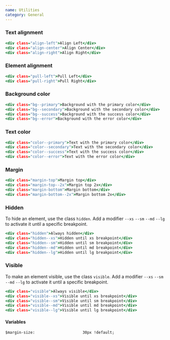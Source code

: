 ```yaml
---
name: Utilities
category: General
---
```


### Text alignment
```alignment.html
<div class="align-left">Align Left</div>
<div class="align-center">Align Center</div>
<div class="align-right">Align Right</div>
```

### Element alignment
```pull.html
<div class="pull-left">Pull Left</div>
<div class="pull-right">Pull Right</div>
```

### Background color
```background.html
<div class="bg--primary">Background with the primary color</div>
<div class="bg--secondary">Background with the secondary color</div>
<div class="bg--success">Background with the success color</div>
<div class="bg--error">Background with the error color</div>
```

### Text color
```color.html
<div class="color--primary">Text with the primary color</div>
<div class="color--secondary">Text with the secondary color</div>
<div class="color--success">Text with the success color</div>
<div class="color--error">Text with the error color</div>
```

### Margin
```margin.html
<div class="margin-top">Margin top</div>
<div class="margin-top--2x">Margin top 2x</div>
<div class="margin-bottom">Margin bottom</div>
<div class="margin-bottom--2x">Margin bottom 2x</div>
```

### Hidden
To hide an element, use the class `hidden`. Add a modifier `--xs` `--sm` `--md` `--lg` to activate it until a specific breakpoint.
```hidden.html
<div class="hidden">Always hidden</div>
<div class="hidden--xs">Hidden until xs breakpoint</div>
<div class="hidden--sm">Hidden until sm breakpoint</div>
<div class="hidden--md">Hidden until md breakpoint</div>
<div class="hidden--lg">Hidden until lg breakpoint</div>
```

### Visible
To make an element visible, use the class `visible`. Add a modifier `--xs` `--sm` `--md` `--lg` to activate it until a specific breakpoint.
```visible.html
<div class="visible">Always visible</div>
<div class="visible--xs">Visible until xs breakpoint</div>
<div class="visible--sm">Visible until sm breakpoint</div>
<div class="visible--md">Visible until md breakpoint</div>
<div class="visible--lg">Visible until lg breakpoint</div>
```

#### Variables
```
$margin-size:                     30px !default;
```